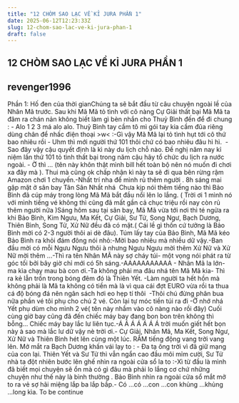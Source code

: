 ```yaml
---
title: "12 CHÒM SAO LẠC VỀ KỈ JURA PHẦN 1"
date: 2025-06-12T12:23:33Z
slug: 12-chom-sao-lac-ve-ki-jura-phan-1
draft: false
---
```


## 12 CHÒM SAO LẠC VỀ KỈ JURA PHẦN 1

## revenger1996

Phần 1: Hố đen của thời gian​Chúng ta sẽ bắt đầu từ câu chuyện ngoài lề của Nhân Mã trước. Sau khi Mã Mã tỏ tình với cô nàng Cự Giải thất​ ​bại Mã Mã ta đâm ra chán nản không biết làm gì bèn nhắn cho Thuỷ Bình đến để đi chung :​ ​- Alo 1 2 3 má alo alo.​ ​Thuỷ Bình tay cầm tô mì gói tay kia cầm đũa riêng dùng chân để nhấc điện thoại >w< :​-Gì vậy Mã Mã lại tỏ tình hụt tới cô thứ bao nhiêu rồi ​- Uhm thì mới người thứ 101 thôi chứ có bao nhiêu đâu hì hì. ​ ​-Sao đây vậy cậu quyết định là kì này du lịch chỗ nào. Đề nghị năm nay kỉ niệm lần thứ 101 tỏ tình thất bại​ ​trong năm cậu hãy tổ chức du lịch ra nước ngoài.​ ​- Ờ thì ... (tên này khôn thật mình bill hết toàn bộ nên nó muốn đi chơi xa đây mà ). Thui mà cũng ok chấp nhận​ ​kì này ta sẽ đi qua bên rừng rậm Amazon chơi 1 chuyến.​-Nhất trí nha để mình rủ thêm người . 8h sáng mai gặp mặt ở sân bay Tân Sân Nhất nhá ​ ​Chưa kịp nói thêm tiếng nào thì Bảo Bình đã cúp máy trong lòng Mã Mã bắt đầu nổi lên lo lắng. ( Trời ơi 1 mình nó với mình tiềng vé không thì cũng đã mất gần cả chục triệu rồi nay còn rủ thêm người nữa )​ ​Sáng hôm sau tại sân bay, Mã Mã vừa tới nơi thì té ngửa ra khi Bảo Bình, Kim Ngưu, Ma Kết, Cự Giải, Sư Tử,​ ​Song Ngư, Bạch Dương, Thiên Bình, Song Tử, Xử Nữ đều đã có mặt.( Cái lề gì thốn cứ tưởng là Bảo Bình mời có 2-3 người thôi ai dè đâu). Túm lấy tay của Bảo Bình, Mã Mã kéo Bảo Bình ra khỏi đám đông nói nhỏ:​-Mời bao nhiêu mà nhiều dữ vậy.​-Ban đầu mời có mỗi Ngưu Ngưu thôi à nhưng Ngưu Ngưu mời thêm Xử Nữ và Xử Nữ mời thêm ...​-Thì ra tên Nhân MÃ này sợ cháy túi- một vọng nói phát ra từ góc tối bởi bây giờ chỉ mới có 5h sáng.​-AAAAAAAAAAA - Nhân Mã la lớn- ma kìa chạy mau bà con ơi.​-Ta không phải ma đâu nhá tên Mã Mã kia- Thì ra kẻ lẫn trốn trong bóng đêm đó là Thiên Yết.​ ​-Làm người ta hết hồn mà không phải là Mã ta không có tiền mà là vì qua cái đợt EURO vừa rồi ta thua cá độ bóng đá nên ngân sách hơi eo hẹp tí thôi ​ ​-Thôi chú đừng phân bua nữa phần vé tôi phụ cho chú 2 vé. Còn lại tự móc tiền túi ra đi​ ​-Ờ nhớ nhá Yết phụ dùm cho mình 2 vé( tên này nhắm vào cô nàng nào rồi đây)​ ​Cuối cùng giờ bay cũng đã đến chiếc máy bay đang bon bon trên không thì bỗng... Chiếc máy bay lắc lư liên tục.​-Á Á Á Á Á Á Á  trời muốn giết hết bọn này à sao mà lắc lư dữ vậy nè trời ơi.- Cự Giải, Nhân Mã, Ma​ ​Kết, Song Ngư, Xử Nữ và Thiên Bình hét lên cùng một lúc.​ ​RẦM tiếng động vang trời vang lên.​ ​Mở mắt ra Bạch Dương khấn vái lạy to :​ ​- Đa tạ ông trời vì đã giữ mạng của con lại.​ ​Thiên Yết và Sư Tử thì vẫn ngẩn cao đầu môi mỉm cười, Sư Tử nhà ta đột nhiên bước lên ghế nhìn ra ngoài cửa​ ​sổ la to :​-Xì từ đầu là mình đã biết mọi chuyện sẽ ổn mà  có gì đâu mà phải lo lắng cơ chứ những chuyện như thế​ ​này là bình thường .​ ​Bảo Bình nhìn ra ngoài cửa sổ mắt mở to ra vẻ sợ hãi miệng lắp ba lắp bắp.​- Có ...có ...con ...con khủng ...khủng ...long kìa.​ ​To be continue​ ​ ​